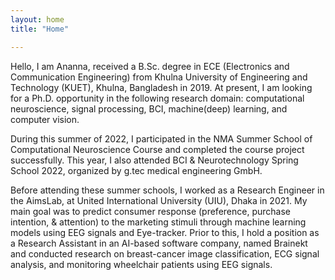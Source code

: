```yaml
---
layout: home
title: "Home"

---
```


 Hello, I am Ananna, received a B.Sc. degree in ECE (Electronics and Communication Engineering) from Khulna University of Engineering and Technology (KUET), Khulna,
 Bangladesh in 2019. At present, I am looking for a Ph.D. opportunity in the following research domain: computational neuroscience, signal processing, BCI, machine(deep)
 learning, and computer vision.

 During this summer of 2022, I participated in the NMA Summer School of Computational Neuroscience Course and completed the course project successfully. This year, I
 also attended BCI & Neurotechnology Spring School 2022, organized by g.tec medical engineering GmbH.

 Before attending these summer schools, I worked as a Research Engineer in the AimsLab, at United International University (UIU), Dhaka in 2021. My main goal was to
 predict consumer response (preference, purchase intention, & attention) to the marketing stimuli through machine learning models using EEG signals and Eye-tracker. 
 Prior to this, I hold a position as a Research Assistant in an AI-based software company, named Brainekt and conducted research on breast-cancer image classification, 
 ECG signal analysis, and monitoring wheelchair patients using EEG signals. 
 
 <!---<h4>Research Interest and Hobbies: </h4>
  
 
 **Statistics:** Descriptive Analysis, Pearson Correlation <br>
 **Machine Learning:** Supervised Learning, Semi-supervised Learning, Unsupervised learning, Reinforcement Learning, SVM,CNN, RNN, GRU, LSTM <br>
 **Signal Processing:** EEG, ECG, PCA, ICA<br>
 **Computational Neuroscience:** Dynamical Systems, Stochastic Process,Computatinal modelling <br>
 **Computer Vision:** biomedical image processing <br>
   
 <p>
 Apart from doing and thinking about research, I spend a lot of my free time with my diary, books (mostly non-fiction), my indoor plants and Rubik's cube(classic 3X3).
 I love to draw and listen classical music. I like to learn new instruments. At present, I am learning to play flute. Above all, I am a homesick person though I enjoy
 outing and travelling with my close friends and family members. 
 </p>
 --->
